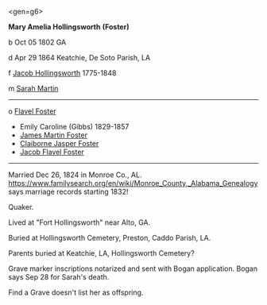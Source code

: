 <gen=g6>

<b>Mary Amelia Hollingsworth</b> <b>(Foster)</b>

b Oct 05 1802 GA

d Apr 29 1864 Keatchie, De Soto Parish, LA

f [Jacob Hollingsworth](../g7/jacob_hollingsworth_1775.md) 1775-1848

m [Sarah Martin](../g7/sarah_martin.md)

<hr>

o [Flavel Foster](flavel_foster.md)

- Emily Caroline (Gibbs) 1829-1857
- [James Martin Foster](../g5/james_martin_foster_1831.md)
- [Claiborne Jasper Foster](../g5/claiborne_jasper_foster.md)
- [Jacob Flavel Foster](../g5/jacob_flavel_foster.md)

<hr>

Married Dec 26, 1824 in Monroe Co., AL.
https://www.familysearch.org/en/wiki/Monroe_County,_Alabama_Genealogy
says marriage records starting 1832!

Quaker.

Lived at "Fort Hollingsworth" near Alto, GA.

Buried at Hollingsworth Cemetery, Preston, Caddo Parish, LA.

Parents buried at Keatchie, LA, Hollingsworth Cemetery?

Grave marker inscriptions notarized and sent with Bogan application.  Bogan says Sep 28 for Sarah's death.

Find a Grave doesn't list her as offspring.